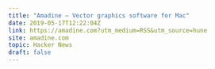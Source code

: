 ```yaml
---
title: "Amadine – Vector graphics software for Mac"
date: 2019-05-17T12:22:04Z
link: https://amadine.com?utm_medium=RSS&utm_source=hune
site: amadine.com
topic: Hacker News
draft: false
---
```

